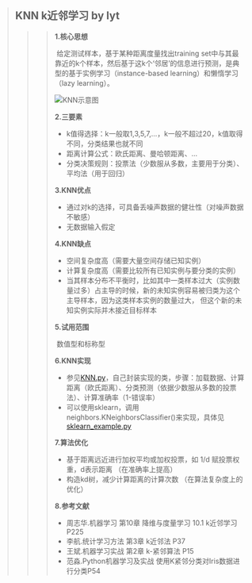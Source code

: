 > ## KNN k近邻学习 by lyt
>
> > > **1.核心思想**
> > >
> > > ​	给定测试样本，基于某种距离度量找出training set中与其最靠近的k个样本，然后基于这k个‘邻居’的信息进行预测，是典型的基于实例学习（instance-based learning）和懒惰学习（lazy learning）。
> > >
> > > ![KNN示意图](https://github.com/yetingli/Machine-Learning/blob/master/KNN/knn.png)
> > >
> > > **2.三要素**
> > >
> > > - k值得选择：k一般取1,3,5,7,...，k一般不超过20，k值取得不同，分类结果也就不同
> > > - 距离计算公式：欧氏距离、曼哈顿距离、...
> > > - 分类决策规则：投票法（少数服从多数，主要用于分类）、平均法（用于回归）
> > >
> > > **3.KNN优点**
> > >
> > > - 通过对k的选择，可具备丢噪声数据的健壮性（对噪声数据不敏感）
> > > - 无数据输入假定
> > >
> > > **4.KNN缺点**
> > >
> > > - 空间复杂度高（需要大量空间存储已知实例）
> > > - 计算复杂度高（需要比较所有已知实例与要分类的实例）
> > > - 当其样本分布不平衡时，比如其中一类样本过大（实例数量过多）占主导的时候，新的未知实例容易被归类为这个主导样本，因为这类样本实例的数量过大， 但这个新的未知实例实际并木接近目标样本
> > >
> > > **5.试用范围**
> > >
> > > ​	数值型和标称型
> > >
> > > **6.KNN实现**
> > >
> > > - 参见[KNN.py](https://github.com/yetingli/Machine-Learning/blob/master/KNN/KNN.py)，自己封装实现的类，步骤：加载数据、计算距离（欧氏距离）、分类预测（依据少数服从多数的投票法）、计算准确率（1-错误率）
> > > - 可以使用sklearn，调用neighbors.KNeighborsClassifier()来实现，具体见[sklearn_example.py](https://github.com/yetingli/Machine-Learning/blob/master/KNN/sklearn_example.py)
> > >
> > > **7.算法优化**
> > >
> > > - 基于距离远近进行加权平均或加权投票，如 1/d 赋投票权重，d表示距离 （在准确率上提高）
> > > - 构造kd树，减少计算距离的计算次数 （在算法复杂度上的优化）
> > >
> > > **8.参考文献**
> > >
> > > - 周志华.机器学习 第10章 降维与度量学习 10.1 k近邻学习 P225
> > > - 李航.统计学习方法 第3章 k近邻法 P37
> > > - 王斌.机器学习实战 第2章 k-紧邻算法 P15
> > > - 范淼.Python机器学习及实战 使用K紧邻分类对Iris数据进行分类P54
> > >
> > >
> > > 
> > >
> > > 
> > >
